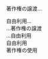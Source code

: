 <span data-index="range,$,[ち,著作権,[――の譲渡,ちょさくけんのじょうと]],r0"></span>著作権の譲渡…<div style="break-after: page"></div>
<div style="break-after: page"></div>
<div style="break-after: page"></div>
<div style="break-after: page"></div>
<span data-index="range,$,[し,[自由利用,じゆうりよう]],r1"><span data-index="see,$,[ち,著作権,[――の制限,ちょさくけんのせいげん]],[し,null]">自由利用</span></span>…<br>…著作権の譲渡<span data-index="/range,r0"></span><div style="break-after: page"></div>
<div style="break-after: page"></div>
<div style="break-after: page"></div>
<div style="break-after: page"></div>
…自由利用<span data-index="/range,r1"></span><div style="break-after: page"></div>
<div style="break-after: page"></div>
<div style="break-after: page"></div>
<div style="break-after: page"></div>
<span data-index="$,[し,null]">自由利用</span><div style="break-after: page"></div>
<div style="break-after: page"></div>
<div style="break-after: page"></div>
<div style="break-after: page"></div>
<div style="break-after: page"></div>
<div style="break-after: page"></div>
<div style="break-after: page"></div>
<div style="break-after: page"></div>
<div style="break-after: page"></div>
<div style="break-after: page"></div>
<div style="break-after: page"></div>
<div style="break-after: page"></div>
<div style="break-after: page"></div>
<div style="break-after: page"></div>
<div style="break-after: page"></div>
<div style="break-after: page"></div>
<div style="break-after: page"></div>
<div style="break-after: page"></div>
<div style="break-after: page"></div>
<div style="break-after: page"></div>
<div style="break-after: page"></div>
<div style="break-after: page"></div>
<div style="break-after: page"></div>
<div style="break-after: page"></div>
<div style="break-after: page"></div>
<div style="break-after: page"></div>
<div style="break-after: page"></div>
<div style="break-after: page"></div>
<div style="break-after: page"></div>
<div style="break-after: page"></div>
<div style="break-after: page"></div>
<div style="break-after: page"></div>
<div style="break-after: page"></div>
<div style="break-after: page"></div>
<div style="break-after: page"></div>
<div style="break-after: page"></div>
<div style="break-after: page"></div>
<div style="break-after: page"></div>
著作権の使用<span data-index="$,[ち,著作権,[――の使用,ちょさくけんのしよう]]"></span><div style="break-after: page"></div>